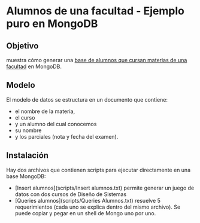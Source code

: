 # Alumnos de una facultad - Ejemplo puro en MongoDB

## Objetivo
muestra cómo generar una [base de alumnos que cursan materias de una facultad](https://github.com/uqbar-project/eg-alumnos-mongodb/wiki/Enunciado-Alumnos) en MongoDB.

## Modelo
El modelo de datos se estructura en un documento que contiene: 

* el nombre de la materia, 
* el curso 
* y un alumno del cual conocemos 
 * su nombre 
 * y los parciales (nota y fecha del examen).
 
## Instalación
Hay dos archivos que contienen scripts para ejecutar directamente en una base MongoDB:

* [Insert alumnos](scripts/Insert alumnos.txt) permite generar un juego de datos con dos cursos de Diseño de Sistemas
* [Queries alumnos](scripts/Queries Alumnos.txt) resuelve 5 requerimientos (cada uno se explica dentro del mismo archivo). Se puede copiar y pegar en un shell de Mongo uno por uno.


